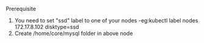 Prerequisite
1. You need to set "ssd" label to one of your nodes
    -eg:kubectl label nodes 172.17.8.102 disktype=ssd
2. Create /home/core/mysql folder in above node
